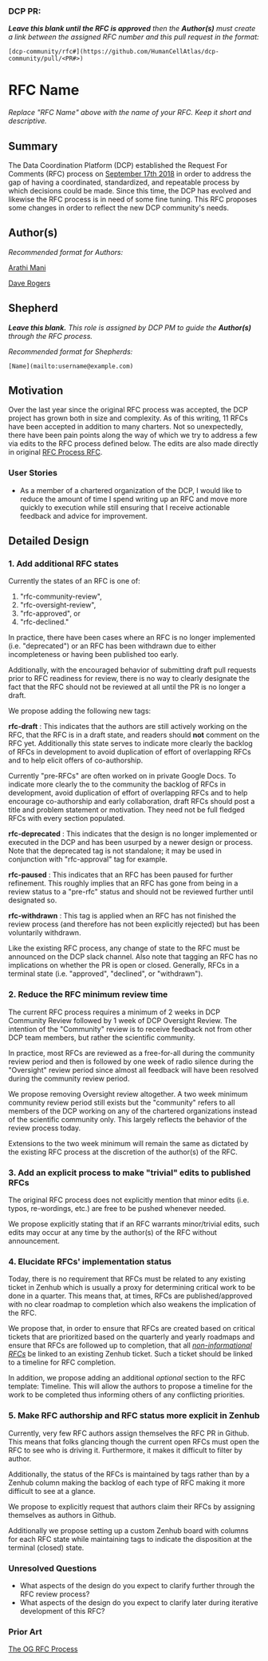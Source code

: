 ### DCP PR:

***Leave this blank until the RFC is approved** then the **Author(s)** must create a link between the assigned RFC number and this pull request in the format:*

`[dcp-community/rfc#](https://github.com/HumanCellAtlas/dcp-community/pull/<PR#>)`

# RFC Name

*Replace "RFC Name" above with the name of your RFC. Keep it short and descriptive.*

## Summary

The Data Coordination Platform (DCP) established the Request For Comments (RFC) process on 
[September 17th 2018](https://github.com/HumanCellAtlas/dcp-community/pull/26) in order to address the gap of having a
coordinated, standardized, and repeatable process by which decisions could be made. Since this time, the DCP has evolved
and likewise the RFC process is in need of some fine tuning. This RFC proposes some changes in order to reflect the new
DCP community's needs.  

## Author(s)

*Recommended format for Authors:*

 [Arathi Mani](mailto:arathi.mani@chanzuckerberg.com)
 
 [Dave Rogers](mailto:dave@clevercanary.com)

## Shepherd
***Leave this blank.** This role is assigned by DCP PM to guide the **Author(s)** through the RFC process.*

*Recommended format for Shepherds:*

 `[Name](mailto:username@example.com)`

## Motivation

Over the last year since the original RFC process was accepted, the DCP project has grown both in size and complexity. As of this writing, 11 RFCs have been accepted in addition to many charters. Not so unexpectedly, there have been pain points along the way of which we try to address a few via edits to the RFC process defined below. The edits are also made directly in original [RFC Process RFC](https://github.com/HumanCellAtlas/dcp-community/blob/master/rfcs/text/0001-rfc-process.md).


### User Stories

* As a member of a chartered organization of the DCP, I would like to reduce the amount of time I spend writing up an RFC and move more quickly to execution while still ensuring that I receive actionable feedback and advice for improvement.

## Detailed Design

### 1. Add additional RFC states

Currently the states of an RFC is one of:
 
 1. "rfc-community-review",
 2. "rfc-oversight-review", 
 3. "rfc-approved", or
 4. "rfc-declined." 

In practice, there have been cases where an RFC is no longer implemented (i.e. "deprecated") or an RFC has been withdrawn due to either incompleteness or having been published too early. 

Additionally, with the encouraged behavior of submitting draft pull requests prior to RFC readiness for review, there is no way to clearly designate the fact that the RFC should not be reviewed at all until the PR is no longer a draft.

We propose adding the following new tags: 

**rfc-draft** : This indicates that the authors are still actively working on the RFC, that the RFC is in a draft state, and readers should **not** comment on the RFC yet. Additionally this state serves to indicate more clearly the backlog of RFCs in development to avoid duplication of effort of overlapping RFCs and to help elicit offers of co-authorship.
 
Currently "pre-RFCs" are often worked on in private Google Docs. To indicate more clearly the to the community the backlog of RFCs in development, avoid duplication of effort of overlapping RFCs and to help encourage co-authorship and early collaboration, draft RFCs should post a title and problem statement or motivation. They need not be full fledged RFCs with every section populated.

**rfc-deprecated** : This indicates that the design is no longer implemented or executed in the DCP and has been usurped by a newer design or process. Note that the deprecated tag is not standalone; it may be used in conjunction with  "rfc-approval" tag for example.

**rfc-paused** : This indicates that an RFC has been paused for further refinement. This roughly implies that an RFC has gone from being in a review status to a "pre-rfc" status and should not be reviewed further until designated so.

**rfc-withdrawn** : This tag is applied when an RFC has not finished the review process (and therefore has not been  explicitly rejected) but has been voluntarily withdrawn.

Like the existing RFC process, any change of state to the RFC must be announced on the DCP slack channel. Also note that tagging an RFC has no implications on whether the PR is open or closed. Generally, RFCs in a terminal state (i.e. "approved", "declined", or "withdrawn").

### 2. Reduce the RFC minimum review time

The current RFC process requires a minimum of 2 weeks in DCP Community Review followed by 1 week of DCP Oversight Review. The intention of the "Community" review is to receive feedback not from other DCP team members, but rather the  scientific community.

In practice, most RFCs are reviewed as a free-for-all during the community review period and then is followed by one week of radio silence during the "Oversight" review period since almost all feedback will have been resolved during the community review period.

We propose removing Oversight review altogether. A two week minimum community review period still exists but the  "community" refers to all members of the DCP working on any of the chartered organizations instead of the scientific community only. This largely reflects the behavior of the review process today.

Extensions to the two week minimum will remain the same as dictated by the existing RFC process at the discretion of the author(s) of the RFC.

### 3. Add an explicit process to make "trivial" edits to published RFCs

The original RFC process does not explicitly mention that minor edits (i.e. typos, re-wordings, etc.) are free to be pushed whenever needed. 

We propose explicitly stating that if an RFC warrants minor/trivial edits, such edits may occur at any time by the author(s) of the RFC without announcement.

### 4. Elucidate RFCs' implementation status

Today, there is no requirement that RFCs must be related to any existing ticket in Zenhub which is usually a proxy for determining critical work to be done in a quarter. This means that, at times, RFCs are published/approved with no clear roadmap to completion which also weakens the implication of the RFC.

We propose that, in order to ensure that RFCs are created based on critical tickets that are prioritized based on the quarterly and yearly roadmaps and ensure that RFCs are followed up to completion, that all [*non-informational RFCs*](https://github.com/HumanCellAtlas/dcp-community/issues/30) be linked to an existing Zenhub ticket. Such a ticket should be linked to a timeline for RFC completion.

In addition, we propose adding an additional *optional* section to the RFC template: Timeline. This will allow the authors to propose a timeline for the work to be completed thus informing others of any conflicting priorities.


### 5. Make RFC authorship and RFC status more explicit in Zenhub

Currently, very few RFC authors assign themselves the RFC PR in Github. This means that folks glancing though the current open RFCs must open the RFC to see who is driving it. Furthermore, it makes it difficult to filter by author.

Additionally, the status of the RFCs is maintained by tags rather than by a Zenhub column making the backlog of each type of RFC making it more difficult to see at a glance. 

We propose to explicitly request that authors claim their RFCs by assigning themselves as authors in Github. 

Additionally we propose setting up a custom Zenhub board with columns for each RFC state while maintaining tags to indicate the disposition at the terminal (closed) state. 

### Unresolved Questions

- What aspects of the design do you expect to clarify further through the RFC review process?
- What aspects of the design do you expect to clarify later during iterative development of this RFC?

### Prior Art

[The OG RFC Process](https://github.com/HumanCellAtlas/dcp-community/blob/master/rfcs/text/0001-rfc-process.md)
